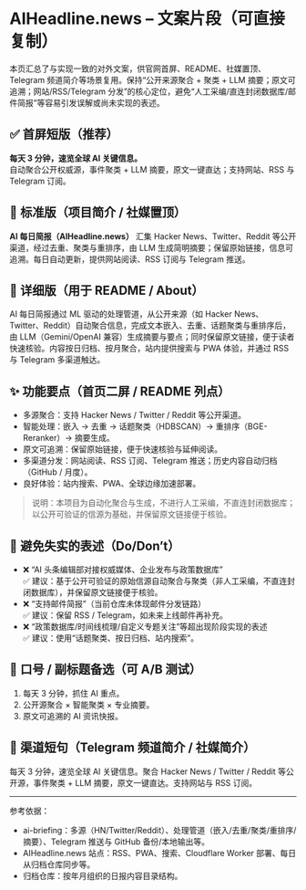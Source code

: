 # AIHeadline.news – 文案片段（可直接复制）

本页汇总了与实现一致的对外文案，供官网首屏、README、社媒置顶、Telegram 频道简介等场景复用。保持“公开来源聚合 + 聚类 + LLM 摘要；原文可追溯；网站/RSS/Telegram 分发”的核心定位，避免“人工采编/直连封闭数据库/邮件简报”等容易引发误解或尚未实现的表述。

## ✅ 首屏短版（推荐）

**每天 3 分钟，速览全球 AI 关键信息。**  
自动聚合公开权威源，事件聚类 + LLM 摘要，原文一键直达；支持网站、RSS 与 Telegram 订阅。

## 📌 标准版（项目简介 / 社媒置顶）

**AI 每日简报（AIHeadline.news）** 汇集 Hacker News、Twitter、Reddit 等公开渠道，经过去重、聚类与重排序，由 LLM 生成简明摘要；保留原始链接，信息可追溯。每日自动更新，提供网站阅读、RSS 订阅与 Telegram 推送。

## 🧭 详细版（用于 README / About）

AI 每日简报通过 ML 驱动的处理管道，从公开来源（如 Hacker News、Twitter、Reddit）自动聚合信息，完成文本嵌入、去重、话题聚类与重排序后，由 LLM（Gemini/OpenAI 兼容）生成摘要与要点；同时保留原文链接，便于读者快速核验。内容按日归档、按月聚合，站内提供搜索与 PWA 体验，并通过 RSS 与 Telegram 多渠道触达。

## ✨ 功能要点（首页二屏 / README 列点）

- 多源聚合：支持 Hacker News / Twitter / Reddit 等公开渠道。
- 智能处理：嵌入 → 去重 → 话题聚类（HDBSCAN）→ 重排序（BGE-Reranker）→ 摘要生成。
- 原文可追溯：保留原始链接，便于快速核验与延伸阅读。
- 多渠道分发：网站阅读、RSS 订阅、Telegram 推送；历史内容自动归档（GitHub / 月度）。
- 良好体验：站内搜索、PWA、全球边缘加速部署。

> 说明：本项目为自动化聚合与生成，不进行人工采编，不直连封闭数据库；以公开可验证的信源为基础，并保留原文链接便于核验。

## 🧱 避免失实的表述（Do/Don’t）

- ❌ “AI 头条编辑部对接权威媒体、企业发布与政策数据库”  
  ✅ 建议：基于公开可验证的原始信源自动聚合与聚类（非人工采编，不直连封闭数据库），并保留原文链接便于核验。
- ❌ “支持邮件简报”（当前仓库未体现邮件分发链路）  
  ✅ 建议：保留 RSS / Telegram，如未来上线邮件再补充。
- ❌ “政策数据库/时间线梳理/自定义专题关注”等超出现阶段实现的表述  
  ✅ 建议：使用“话题聚类、按日归档、站内搜索”。

## 🎯 口号 / 副标题备选（可 A/B 测试）

1. 每天 3 分钟，抓住 AI 重点。
2. 公开源聚合 × 智能聚类 × 专业摘要。
3. 原文可追溯的 AI 资讯快报。

## 📣 渠道短句（Telegram 频道简介 / 社媒简介）

每天 3 分钟，速览全球 AI 关键信息。聚合 Hacker News / Twitter / Reddit 等公开源，事件聚类 + LLM 摘要，原文一键直达。支持网站与 RSS 订阅。

---

参考依据：
- ai-briefing：多源（HN/Twitter/Reddit）、处理管道（嵌入/去重/聚类/重排序/摘要）、Telegram 推送与 GitHub 备份/本地输出等。
- AIHeadline.news 站点：RSS、PWA、搜索、Cloudflare Worker 部署、每日从归档仓库同步等。
- 归档仓库：按年月组织的日报内容目录结构。

